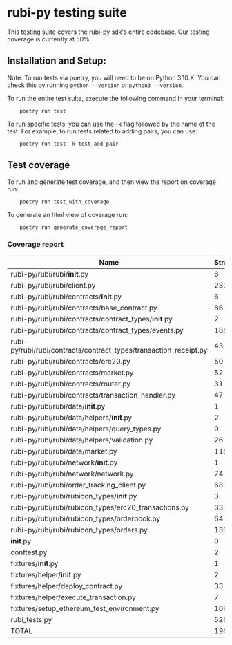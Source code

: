 # rubi-py testing suite

This testing suite covers the rubi-py sdk's entire codebase. Our testing coverage is currently at 50%

## Installation and Setup:

Note: To run tests via poetry, you will need to be on Python 3.10.X. You can check this by running `python --version` or `python3 --version`.

To run the entire test suite, execute the following command in your terminal:

```shell 
    poetry run test
```

To run specific tests, you can use the -k flag followed by the name of the test. For example, to run tests related to adding pairs, you can use:

```shell
    poetry run test -k test_add_pair
```

## Test coverage

To run and generate test coverage, and then view the report on coverage run:

```shell
    poetry run test_with_coverage
```

To generate an html view of coverage run:

```shell
    poetry run generate_coverage_report
```

### Coverage report

| Name                                                              | Stmts | Miss | Cover |
|-------------------------------------------------------------------|-------|------|-------|
| rubi-py/rubi/rubi/__init__.py                                     | 6     | 0    | 100%  |
| rubi-py/rubi/rubi/client.py                                       | 233   | 52   | 78%   |
| rubi-py/rubi/rubi/contracts/__init__.py                           | 6     | 0    | 100%  |
| rubi-py/rubi/rubi/contracts/base_contract.py                      | 86    | 20   | 77%   |
| rubi-py/rubi/rubi/contracts/contract_types/__init__.py            | 2     | 0    | 100%  |
| rubi-py/rubi/rubi/contracts/contract_types/events.py              | 188   | 25   | 87%   |
| rubi-py/rubi/rubi/contracts/contract_types/transaction_receipt.py | 43    | 4    | 91%   |
| rubi-py/rubi/rubi/contracts/erc20.py                              | 50    | 7    | 86%   |
| rubi-py/rubi/rubi/contracts/market.py                             | 52    | 11   | 79%   |
| rubi-py/rubi/rubi/contracts/router.py                             | 31    | 11   | 65%   |
| rubi-py/rubi/rubi/contracts/transaction_handler.py                | 47    | 5    | 89%   |
| rubi-py/rubi/rubi/data/__init__.py                                | 1     | 0    | 100%  |
| rubi-py/rubi/rubi/data/helpers/__init__.py                        | 2     | 0    | 100%  |
| rubi-py/rubi/rubi/data/helpers/query_types.py                     | 9     | 2    | 78%   |
| rubi-py/rubi/rubi/data/helpers/validation.py                      | 26    | 18   | 31%   |
| rubi-py/rubi/rubi/data/market.py                                  | 118   | 62   | 47%   |
| rubi-py/rubi/rubi/network/__init__.py                             | 1     | 0    | 100%  |
| rubi-py/rubi/rubi/network/network.py                              | 74    | 20   | 73%   |
| rubi-py/rubi/rubi/order_tracking_client.py                        | 68    | 11   | 84%   |
| rubi-py/rubi/rubi/rubicon_types/__init__.py                       | 3     | 0    | 100%  |
| rubi-py/rubi/rubi/rubicon_types/erc20_transactions.py             | 33    | 5    | 85%   |
| rubi-py/rubi/rubi/rubicon_types/orderbook.py                      | 64    | 19   | 70%   |
| rubi-py/rubi/rubi/rubicon_types/orders.py                         | 139   | 26   | 81%   |
| __init__.py                                                       | 0     | 0    | 100%  |
| conftest.py                                                       | 2     | 0    | 100%  |
| fixtures/__init__.py                                              | 1     | 0    | 100%  |
| fixtures/helper/__init__.py                                       | 2     | 0    | 100%  |
| fixtures/helper/deploy_contract.py                                | 33    | 2    | 94%   |
| fixtures/helper/execute_transaction.py                            | 7     | 0    | 100%  |
| fixtures/setup_ethereum_test_environment.py                       | 109   | 7    | 94%   |
| rubi_tests.py                                                     | 528   | 0    | 100%  |
| TOTAL                                                             | 1964  | 307  | 84%   |

